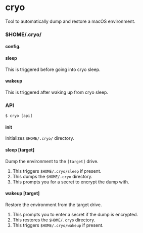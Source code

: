 # cryo

Tool to automatically dump and restore a macOS environment.

### $HOME/.cryo/

#### config.

#### sleep

This is triggered before going into cryo sleep.

#### wakeup

This is triggered after waking up from cryo sleep.

### API

```
$ cryo [api]
```

#### init

Initializes `$HOME/.cryo/` directory.

#### sleep [target]

Dump the environment to the `[target]` drive.

1) This triggers `$HOME/.cryo/sleep` if present.
2) This dumps the `$HOME/.cryo` directory.
3) This prompts you for a secret to encrypt the dump with.

#### wakeup [target]

Restore the environment from the target drive.

1) This prompts you to enter a secret if the dump is encrypted.
2) This restores the `$HOME/.cryo` directory.
3) This triggers `$HOME/.cryo/wakeup` if present.
